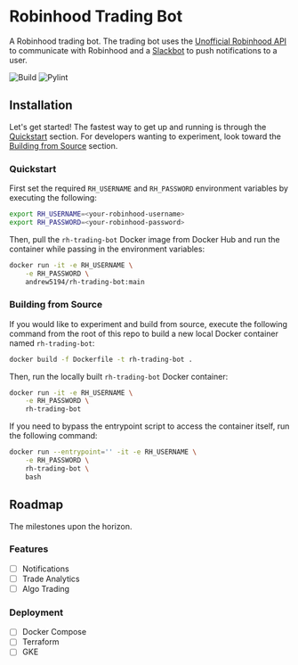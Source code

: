 # Robinhood Trading Bot

A Robinhood trading bot. The trading bot uses the [Unofficial Robinhood API](https://github.com/robinhood-unofficial/pyrh) to communicate with Robinhood and a [Slackbot](https://join.slack.com/t/rhtradingbot/shared_invite/zt-22v2im2jn-5p2hWHhuJ9hElg6mWgNy2w) to push notifications to a user.

![Build](https://github.com/Andrew5194/rh-trading-bot/actions/workflows/build.yml/badge.svg)
![Pylint](https://github.com/Andrew5194/rh-trading-bot/actions/workflows/pylint.yml/badge.svg)

## Installation

Let's get started! The fastest way to get up and running is through the [Quickstart](#quickstart) section. For developers wanting to experiment, look toward the [Building from Source](#building-from-source) section.

### Quickstart

First set the required `RH_USERNAME` and `RH_PASSWORD` environment variables by executing the following:

```bash
export RH_USERNAME=<your-robinhood-username>
export RH_PASSWORD=<your-robinhood-password>
```

Then, pull the `rh-trading-bot` Docker image from Docker Hub and run the container while passing in the environment variables:

```bash
docker run -it -e RH_USERNAME \
    -e RH_PASSWORD \
    andrew5194/rh-trading-bot:main
```

### Building from Source

If you would like to experiment and build from source, execute the following command from the root of this repo to build a new local Docker container named `rh-trading-bot`:

```bash
docker build -f Dockerfile -t rh-trading-bot .
```

Then, run the locally built `rh-trading-bot` Docker container:

```bash
docker run -it -e RH_USERNAME \
    -e RH_PASSWORD \
    rh-trading-bot
```

If you need to bypass the entrypoint script to access the container itself, run the following command:

```bash
docker run --entrypoint='' -it -e RH_USERNAME \
    -e RH_PASSWORD \
    rh-trading-bot \
    bash
```

## Roadmap

The milestones upon the horizon.

### Features

- [ ] Notifications
- [ ] Trade Analytics
- [ ] Algo Trading

### Deployment

- [ ] Docker Compose
- [ ] Terraform
- [ ] GKE